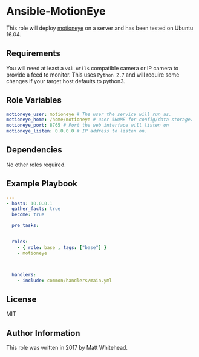 Ansible-MotionEye
=========

This role will deploy [motioneye](https://github.com/ccrisan/motioneye/) on a server and has been tested on Ubuntu 16.04.

Requirements
------------

You will need at least a `v4l-utils` compatible camera or IP camera to provide a feed to monitor. This uses `Python 2.7` and will require some changes if your target host defaults to python3.

Role Variables
--------------

```yaml
motioneye_user: motioneye # The user the service will run as.
motioneye_home: /home/motioneye # user $HOME for config/data storage.
motioneye_port: 8765 # Port the web interface will listen on
motioneye_listen: 0.0.0.0 # IP address to listen on.
```

Dependencies
------------

No other roles required.

Example Playbook
----------------

```yaml
---
- hosts: 10.0.0.1
  gather_facts: true
  become: true

  pre_tasks:


  roles:
    - { role: base , tags: ["base"] }
    - motioneye



  handlers:
    - include: common/handlers/main.yml

```


License
-------

MIT

Author Information
------------------

This role was written in 2017 by Matt Whitehead.
